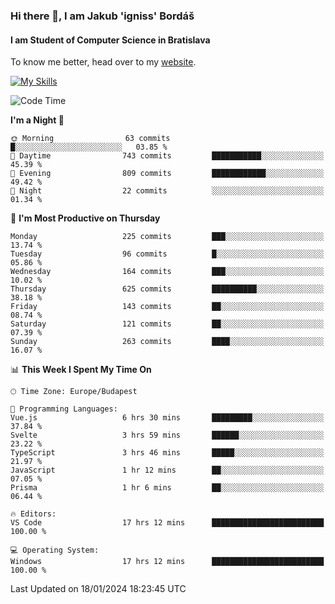 ### Hi there 👋, I am Jakub 'igniss' Bordáš

#### I am Student of Computer Science in Bratislava
To know me better, head over to my [website](https://bordas.sk).

[![My Skills](https://skillicons.dev/icons?i=js,html,css,figma,svelte,java,kotlin,python,postgresql,typescript,nest,nodejs)](https://bordas.sk)


<!--START_SECTION:waka-->
![Code Time](http://img.shields.io/badge/Code%20Time-1%2C362%20hrs%2032%20mins-blue)

**I'm a Night 🦉** 

```text
🌞 Morning                63 commits          █░░░░░░░░░░░░░░░░░░░░░░░░   03.85 % 
🌆 Daytime                743 commits         ███████████░░░░░░░░░░░░░░   45.39 % 
🌃 Evening                809 commits         ████████████░░░░░░░░░░░░░   49.42 % 
🌙 Night                  22 commits          ░░░░░░░░░░░░░░░░░░░░░░░░░   01.34 % 
```
📅 **I'm Most Productive on Thursday** 

```text
Monday                   225 commits         ███░░░░░░░░░░░░░░░░░░░░░░   13.74 % 
Tuesday                  96 commits          █░░░░░░░░░░░░░░░░░░░░░░░░   05.86 % 
Wednesday                164 commits         ███░░░░░░░░░░░░░░░░░░░░░░   10.02 % 
Thursday                 625 commits         ██████████░░░░░░░░░░░░░░░   38.18 % 
Friday                   143 commits         ██░░░░░░░░░░░░░░░░░░░░░░░   08.74 % 
Saturday                 121 commits         ██░░░░░░░░░░░░░░░░░░░░░░░   07.39 % 
Sunday                   263 commits         ████░░░░░░░░░░░░░░░░░░░░░   16.07 % 
```


📊 **This Week I Spent My Time On** 

```text
🕑︎ Time Zone: Europe/Budapest

💬 Programming Languages: 
Vue.js                   6 hrs 30 mins       █████████░░░░░░░░░░░░░░░░   37.84 % 
Svelte                   3 hrs 59 mins       ██████░░░░░░░░░░░░░░░░░░░   23.22 % 
TypeScript               3 hrs 46 mins       █████░░░░░░░░░░░░░░░░░░░░   21.97 % 
JavaScript               1 hr 12 mins        ██░░░░░░░░░░░░░░░░░░░░░░░   07.05 % 
Prisma                   1 hr 6 mins         ██░░░░░░░░░░░░░░░░░░░░░░░   06.44 % 

🔥 Editors: 
VS Code                  17 hrs 12 mins      █████████████████████████   100.00 % 

💻 Operating System: 
Windows                  17 hrs 12 mins      █████████████████████████   100.00 % 
```


 Last Updated on 18/01/2024 18:23:45 UTC
<!--END_SECTION:waka-->
